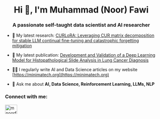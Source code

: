 <h1 align="center">Hi 👋, I'm Muhammad (Noor) Fawi</h1>
<h3 align="center">A passionate self-taught data scientist and AI researcher</h3>

- 🔭 My latest research: [CURLoRA: Leveraging CUR matrix decomposition for stable LLM continual fine-tuning and catastrophic forgetting mitigation]([https://github.com/MNoorFawi/curlora/blob/main/CURLoRA.pdf](https://doi.org/10.5281/zenodo.12730056))

- 📝 My latest publication: [Development and Validation of a Deep Learning Model for Histopathological Slide Analysis in Lung Cancer Diagnosis](https://www.mdpi.com/2072-6694/16/8/1506)

- 👨‍💻 I regularly write AI and Data Science articles on my website [https://minimatech.org](https://minimatech.org)

- 💬 Ask me about **AI, Data Science, Reinforcement Learning, LLMs, NLP**

<h3 align="left">Connect with me:</h3>
<p align="left">
<a href="https://linkedin.com/in/mnoorfawi" target="blank"><img align="center" src="https://raw.githubusercontent.com/rahuldkjain/github-profile-readme-generator/master/src/images/icons/Social/linked-in-alt.svg" alt="mnoorfawi" height="30" width="40" /></a>
</p>
